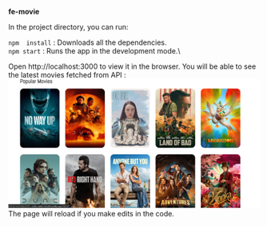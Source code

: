 **fe-movie**




In the project directory, you can run:

`npm  install` : Downloads all the dependencies.\
`npm start` : Runs the app in the development mode.\

Open http://localhost:3000 to view it in the browser.
You will be able to see the latest movies fetched from API :
![fe-movie.PNG](src%2Fimages%2Ffe-movie.PNG)
The page will reload if you make edits in the code.


